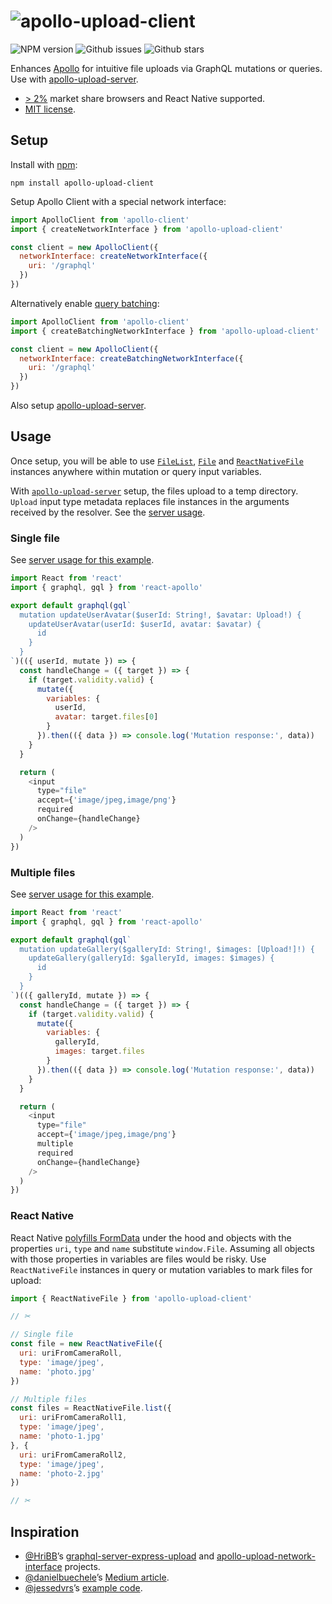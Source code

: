 # ![apollo-upload-client](https://cdn.rawgit.com/jaydenseric/apollo-upload-client/v5.0.0-alpha.1/apollo-upload-logo.svg)

![NPM version](https://img.shields.io/npm/v/apollo-upload-client.svg?style=flat-square) ![Github issues](https://img.shields.io/github/issues/jaydenseric/apollo-upload-client.svg?style=flat-square) ![Github stars](https://img.shields.io/github/stars/jaydenseric/apollo-upload-client.svg?style=flat-square)

Enhances [Apollo](http://apollodata.com) for intuitive file uploads via GraphQL mutations or queries. Use with [apollo-upload-server](https://github.com/jaydenseric/apollo-upload-server).

- [> 2%](http://browserl.ist/?q=%3E+2%25) market share browsers and React Native supported.
- [MIT license](https://en.wikipedia.org/wiki/MIT_License).

## Setup

Install with [npm](https://npmjs.com):

```
npm install apollo-upload-client
```

Setup Apollo Client with a special network interface:

```js
import ApolloClient from 'apollo-client'
import { createNetworkInterface } from 'apollo-upload-client'

const client = new ApolloClient({
  networkInterface: createNetworkInterface({
    uri: '/graphql'
  })
})
```

Alternatively enable [query batching](http://dev.apollodata.com/core/network.html#query-batching):

```js
import ApolloClient from 'apollo-client'
import { createBatchingNetworkInterface } from 'apollo-upload-client'

const client = new ApolloClient({
  networkInterface: createBatchingNetworkInterface({
    uri: '/graphql'
  })
})
```

Also setup [apollo-upload-server](https://github.com/jaydenseric/apollo-upload-server).

## Usage

Once setup, you will be able to use [`FileList`](https://developer.mozilla.org/en/docs/Web/API/FileList), [`File`](https://developer.mozilla.org/en/docs/Web/API/File) and [`ReactNativeFile`](https://github.com/jaydenseric/apollo-upload-client#react-native) instances anywhere within mutation or query input variables.

With [`apollo-upload-server`](https://github.com/jaydenseric/apollo-upload-server) setup, the files upload to a temp directory. `Upload` input type metadata replaces file instances in the arguments received by the resolver. See the [server usage](https://github.com/jaydenseric/apollo-upload-server#usage).

### Single file

See [server usage for this example](https://github.com/jaydenseric/apollo-upload-server#single-file).

```js
import React from 'react'
import { graphql, gql } from 'react-apollo'

export default graphql(gql`
  mutation updateUserAvatar($userId: String!, $avatar: Upload!) {
    updateUserAvatar(userId: $userId, avatar: $avatar) {
      id
    }
  }
`)(({ userId, mutate }) => {
  const handleChange = ({ target }) => {
    if (target.validity.valid) {
      mutate({
        variables: {
          userId,
          avatar: target.files[0]
        }
      }).then(({ data }) => console.log('Mutation response:', data))
    }
  }

  return (
    <input
      type="file"
      accept={'image/jpeg,image/png'}
      required
      onChange={handleChange}
    />
  )
})
```

### Multiple files

See [server usage for this example](https://github.com/jaydenseric/apollo-upload-server#multiple-files).

```js
import React from 'react'
import { graphql, gql } from 'react-apollo'

export default graphql(gql`
  mutation updateGallery($galleryId: String!, $images: [Upload!]!) {
    updateGallery(galleryId: $galleryId, images: $images) {
      id
    }
  }
`)(({ galleryId, mutate }) => {
  const handleChange = ({ target }) => {
    if (target.validity.valid) {
      mutate({
        variables: {
          galleryId,
          images: target.files
        }
      }).then(({ data }) => console.log('Mutation response:', data))
    }
  }

  return (
    <input
      type="file"
      accept={'image/jpeg,image/png'}
      multiple
      required
      onChange={handleChange}
    />
  )
})
```

### React Native

React Native [polyfills FormData](https://github.com/facebook/react-native/blob/v0.45.1/Libraries/Network/FormData.js) under the hood and objects with the properties `uri`, `type` and `name` substitute `window.File`. Assuming all objects with those properties in variables are files would be risky. Use `ReactNativeFile` instances in query or mutation variables to mark files for upload:

```js
import { ReactNativeFile } from 'apollo-upload-client'

// ✂

// Single file
const file = new ReactNativeFile({
  uri: uriFromCameraRoll,
  type: 'image/jpeg',
  name: 'photo.jpg'
})

// Multiple files
const files = ReactNativeFile.list({
  uri: uriFromCameraRoll1,
  type: 'image/jpeg',
  name: 'photo-1.jpg'
}, {
  uri: uriFromCameraRoll2,
  type: 'image/jpeg',
  name: 'photo-2.jpg'
})

// ✂
```

## Inspiration

- [@HriBB](https://github.com/HriBB)’s [graphql-server-express-upload](https://github.com/HriBB/graphql-server-express-upload) and [apollo-upload-network-interface](https://github.com/HriBB/apollo-upload-network-interface) projects.
- [@danielbuechele](https://github.com/danielbuechele)’s [Medium article](https://medium.com/@danielbuechele/file-uploads-with-graphql-and-apollo-5502bbf3941e).
- [@jessedvrs](https://github.com/jessedvrs)’s [example code](https://github.com/HriBB/apollo-upload-network-interface/issues/5#issuecomment-280018715).
